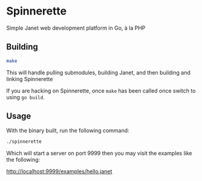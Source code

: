 # Spinnerette

Simple Janet web development platform in Go, à la PHP

## Building

```sh
make
```

This will handle pulling submodules, building Janet, and then building and
linking Spinnerette

If you are hacking on Spinnerette, once `make` has been called once switch to
using `go build`.

## Usage

With the binary built, run the following command:

```sh
./spinnerette
```

Which will start a server on port 9999 then you may visit the examples like the
following:

[http://localhost:9999/examples/hello.janet](http://localhost:9999/examples/hello.janet)
